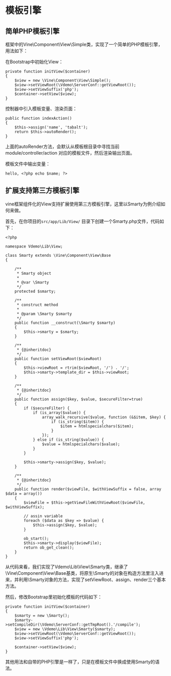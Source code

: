 # 模板引擎

## 简单PHP模板引擎

框架中的Vine\Component\View\Simple类，实现了一个简单的PHP模板引擎，用法如下：

在Bootstrap中初始化View：

```
private function initView($container)
{
    $view = new \Vine\Component\View\Simple();
    $view->setViewRoot(\Vdemo\ServerConf::getViewRoot());
    $view->setViewSuffix('php');
    $container->setView($view);
}
```
控制器中引入模板变量、渲染页面： 

```
public function indexAction()
{
    $this->assign('name', 'tabalt');
    return $this->autoRender();
}
```
上面的autoRender方法，会默认从模板根目录中寻找当前 module/controller/action 对应的模板文件，然后渲染输出页面。

模板文件中输出变量：

```
hello, <?php echo $name; ?>
```

## 扩展支持第三方模板引擎

vine框架组件化的View支持扩展使用第三方模板引擎，这里以Smarty为例介绍如何来做。

首先，在你项目的`src/app/Lib/View/` 目录下创建一个Smarty.php文件，代码如下：

```
<?php

namespace Vdemo\Lib\View;

class Smarty extends \Vine\Component\View\Base
{

    /**
     * Smarty object
     *
     * @var \Smarty
     */
    protected $smarty;

    /**
     * construct method
     * 
     * @param \Smarty $smarty
     */
    public function __construct(\Smarty $smarty)
    {
        $this->smarty = $smarty;
    }
    
    /**
     * {@inheritdoc}
     */
    public function setViewRoot($viewRoot)
    {
        $this->viewRoot = rtrim($viewRoot, '/') . '/';
        $this->smarty->template_dir = $this->viewRoot;    
    }
    
    /**
     * {@inheritdoc}
     */
    public function assign($key, $value, $secureFilter=true)
    {
        if ($secureFilter) {
            if (is_array($value)) {
                array_walk_recursive($value, function (&$item, $key) {
                    if (is_string($item)) {
                        $item = htmlspecialchars($item);
                    }
                });
            } else if (is_string($value)) {
                $value = htmlspecialchars($value);
            }
        }
        
        $this->smarty->assign($key, $value);
    }
    
    /**
     * {@inheritdoc}
     */
    public function render($viewFile, $withViewSuffix = false, array $data = array())
    {
        $viewFile = $this->getViewFileWithViewRoot($viewFile, $withViewSuffix);
        
        // assin variable
        foreach ($data as $key => $value) {
            $this->assign($key, $value);
        }
        
        ob_start();
        $this->smarty->display($viewFile);
        return ob_get_clean();
    }
}
```

从代码来看，我们实现了Vdemo\Lib\View\Smarty类，继承了 \Vine\Component\View\Base基类，将原生\Smarty的对象在构造方法里注入进来，并利用\Smarty对象的方法，实现了setViewRoot、assign、render三个基本方法。


然后，修改Bootstrap里初始化模板的代码如下：

```
private function initView($container)
{
    $smarty = new \Smarty();
    $smarty->setCompileDir(\Vdemo\ServerConf::getTmpRoot().'/compile');
    $view = new \Vdemo\Lib\View\Smarty($smarty);
    $view->setViewRoot(\Vdemo\ServerConf::getViewRoot());
    $view->setViewSuffix('php');

    $container->setView($view);
}
```
其他用法和自带的PHP引擎是一样了，只是在模板文件中换成使用Smarty的语法。